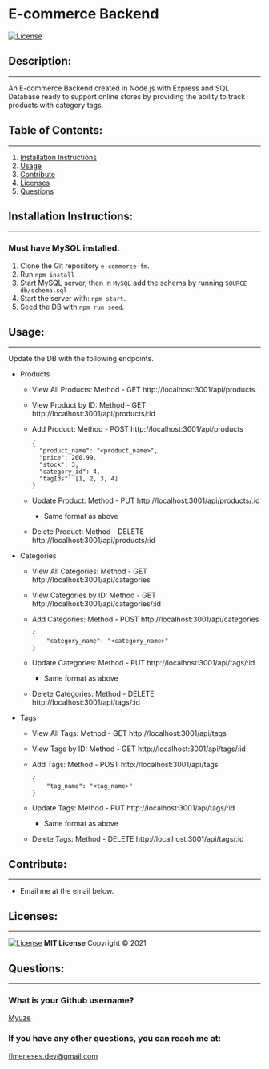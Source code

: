 # E-commerce Backend
[![License](https://img.shields.io/badge/License-MIT-yellow.svg)](https://opensource.org/licenses/MIT)

## Description:

---
An E-commerce Backend created in Node.js with Express and SQL Database ready to support online stores by providing the ability to  track products with category tags.

## Table of Contents:

---
1. [Installation Instructions](#installation-instructions)
2. [Usage](#usage)
3. [Contribute](#contribute)
4. [Licenses](#licenses)
5. [Questions](#questions)

## Installation Instructions:

---
### Must have MySQL installed.

1. Clone the Git repository `e-commerce-fm`.
2. Run `npm install`
3. Start MySQL server, then in `MySQL` add the schema by running `SOURCE db/schema.sql`
4. Start the server with: `npm start`.
5. Seed the DB with `npm run seed`.

## Usage:

---
Update the DB with the following endpoints.
- Products
  - View All Products: Method - GET http://localhost:3001/api/products
  - View Product by ID: Method - GET http://localhost:3001/api/products/:id
  - Add Product: Method - POST http://localhost:3001/api/products

      ```
      {
        "product_name": "<product_name>",
        "price": 200.99,
        "stock": 3,
        "category_id": 4,
        "tagIds": [1, 2, 3, 4]
      }
      ```
  - Update Product: Method - PUT http://localhost:3001/api/products/:id
    - Same format as above
  - Delete Product: Method - DELETE http://localhost:3001/api/products/:id

- Categories
  - View All Categories: Method - GET http://localhost:3001/api/categories
  - View Categories by ID: Method - GET http://localhost:3001/api/categories/:id
  - Add Categories: Method - POST http://localhost:3001/api/categories

      ```
      {
	      "category_name": "<category_name>"
      }
      ```
  - Update Categories: Method - PUT http://localhost:3001/api/tags/:id
    - Same format as above
  - Delete Categories: Method - DELETE http://localhost:3001/api/tags/:id

- Tags
  - View All Tags: Method - GET http://localhost:3001/api/tags
  - View Tags by ID: Method - GET http://localhost:3001/api/tags/:id
  - Add Tags: Method - POST http://localhost:3001/api/tags

      ```
      {
	      "tag_name": "<tag_name>"
      }
      ```
  - Update Tags: Method - PUT http://localhost:3001/api/tags/:id
    - Same format as above
  - Delete Tags: Method - DELETE http://localhost:3001/api/tags/:id

## Contribute:

---
- Email me at the email below.

## Licenses:

---
[![License](https://img.shields.io/badge/License-MIT-yellow.svg)](https://opensource.org/licenses/MIT)
**MIT License**
Copyright &#169; 2021

## Questions:

---

### What is your Github username?

[Myuze](https://github.com/Myuze)

### If you have any other questions, you can reach me at:

[flmeneses.dev@gmail.com](mailto:flmeneses.dev@gmail.com)
